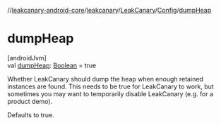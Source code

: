 //[leakcanary-android-core](../../../../index.md)/[leakcanary](../../index.md)/[LeakCanary](../index.md)/[Config](index.md)/[dumpHeap](dump-heap.md)

# dumpHeap

[androidJvm]\
val [dumpHeap](dump-heap.md): [Boolean](https://kotlinlang.org/api/latest/jvm/stdlib/kotlin/-boolean/index.html) = true

Whether LeakCanary should dump the heap when enough retained instances are found. This needs to be true for LeakCanary to work, but sometimes you may want to temporarily disable LeakCanary (e.g. for a product demo).

Defaults to true.
